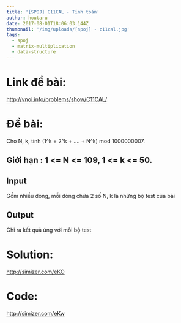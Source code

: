 ```yaml
---
title: '[SPOJ] C11CAL - Tính toán'
author: houtaru
date: 2017-08-01T18:06:03.144Z
thumbnail: '/img/uploads/[spoj] - c11cal.jpg'
tags:
  - spoj
  - matrix-multiplication
  - data-structure
---
```

# Link đề bài: 

<http://vnoi.info/problems/show/C11CAL/>

# Đề bài:

Cho N, k, tính (1^k + 2^k + …. + N^k) mod 1000000007.

## Giới hạn : 1 <= N <= 109, 1 <= k <= 50.

## Input
Gồm nhiều dòng, mỗi dòng chứa 2 số N, k là những bộ test của bài

## Output
Ghi ra kết quả ứng với mỗi bộ test

# Solution: 

<http://simizer.com/eKO>

# Code: 

<http://simizer.com/eKw>


